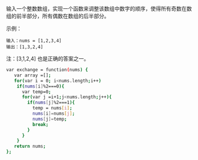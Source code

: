 输入一个整数数组，实现一个函数来调整该数组中数字的顺序，使得所有奇数在数组的前半部分，所有偶数在数组的后半部分。

示例：

```
输入：nums = [1,2,3,4]
输出：[1,3,2,4] 
```

注：[3,1,2,4] 也是正确的答案之一。

```bash
var exchange = function(nums) {
   var array =[];
   for(var i = 0; i<nums.length;i++)
    if(nums[i]%2===0){
      var temp=0;
      for(var j =i+1;j<nums.length;j++){
        if(nums[j]%2===1){
          temp = nums[i];
          nums[i]=nums[j];
          nums[j]=temp;
          break;
        }
      }
    }
   return nums;
};
```

